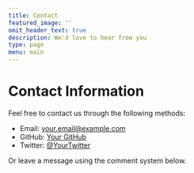 ```yaml
---
title: Contact
featured_image: ''
omit_header_text: true
description: We'd love to hear from you
type: page
menu: main
---
```


# Contact Information

Feel free to contact us through the following methods:

- Email: your.email@example.com
- GitHub: [Your GitHub](https://github.com/yourusername)
- Twitter: [@YourTwitter](https://twitter.com/yourusername)

Or leave a message using the comment system below.
